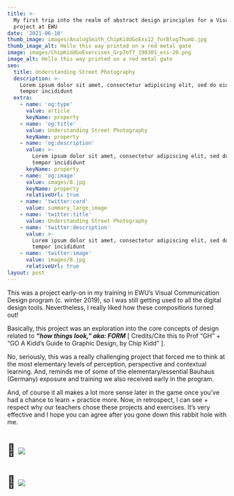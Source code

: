 ```yaml
---
title: >-
  My first trip into the realm of abstract design principles for a Visual Design
  project at EWU
date: '2021-06-10'
thumb_image: images/AnalogSmith_ChipKiddGoExs12_forBlogThumb.jpg
thumb_image_alt: Hello this way printed on a red metal gate
image: images/ChipKiddGoExercises_Grp7of7_190301_ess-20.png
image_alt: Hello this way printed on a red metal gate
seo:
  title: Understanding Street Photography
  description: >-
    Lorem ipsum dolor sit amet, consectetur adipiscing elit, sed do eiusmod
    tempor incididunt
  extra:
    - name: 'og:type'
      value: article
      keyName: property
    - name: 'og:title'
      value: Understanding Street Photography
      keyName: property
    - name: 'og:description'
      value: >-
        Lorem ipsum dolor sit amet, consectetur adipiscing elit, sed do eiusmod
        tempor incididunt
      keyName: property
    - name: 'og:image'
      value: images/8.jpg
      keyName: property
      relativeUrl: true
    - name: 'twitter:card'
      value: summary_large_image
    - name: 'twitter:title'
      value: Understanding Street Photography
    - name: 'twitter:description'
      value: >-
        Lorem ipsum dolor sit amet, consectetur adipiscing elit, sed do eiusmod
        tempor incididunt
    - name: 'twitter:image'
      value: images/8.jpg
      relativeUrl: true
layout: post
---
```

This was a project early-on in my training in EWU’s Visual Communication Design program (c. winter 2019), so I was still getting used to all the digital design tools. Nevertheless, I really liked how these compositions turned out! 

Basically, this project was an exploration into the core concepts of design related to ***“how things look,” aka: FORM*** \[ Credits/Cite this to Prof “GH” + “GO A Kidd’s Guide to Graphic Design, by Chip Kidd” ].

No, seriously, this was a really challenging project that forced me to think at the most elementary levels of perception, perspective and contextual learning. And, reminds me of some of the elementary/essential Bauhaus (Germany) exposure and training we also received early in the program.

And, of course it all makes a lot more sense later in the game once you’ve had a chance to learn + practice more. Now, in retrospect, I can see + respect why our teachers chose these projects and exercises. It’s very effective and I hope you can agree after you gone down this rabbit hole with me.

# 🤔 ![](https://www.dropbox.com/s/qpmfvpx2wulhxgt/AnalogSmith_ChipKiddGoExs.jpg?raw=1)

# 🤔 ![](https://www.dropbox.com/s/co5r9jkk0oxg489/AnalogSmith_ChipKiddGoExs2.jpg?raw=1)
